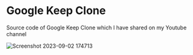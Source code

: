 # Google Keep Clone

Source code of Google Keep Clone which I have shared on my Youtube channel

![Screenshot 2023-09-02 174713](https://github.com/saileshrijal/google-keep-clone/assets/88402075/eca10357-18b7-4c66-b7ff-52994d4e6d61)
